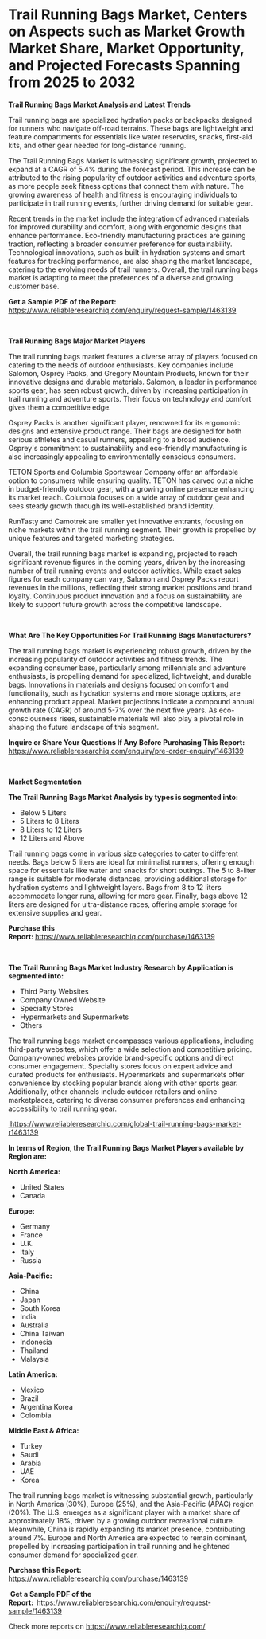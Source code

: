 <p><h1>Trail Running Bags Market, Centers on Aspects such as Market Growth Market Share, Market Opportunity, and Projected Forecasts Spanning from 2025 to 2032</h1></p><p><strong>Trail Running Bags Market Analysis and Latest Trends</strong></p>
<p><p>Trail running bags are specialized hydration packs or backpacks designed for runners who navigate off-road terrains. These bags are lightweight and feature compartments for essentials like water reservoirs, snacks, first-aid kits, and other gear needed for long-distance running.</p><p>The Trail Running Bags Market is witnessing significant growth, projected to expand at a CAGR of 5.4% during the forecast period. This increase can be attributed to the rising popularity of outdoor activities and adventure sports, as more people seek fitness options that connect them with nature. The growing awareness of health and fitness is encouraging individuals to participate in trail running events, further driving demand for suitable gear.</p><p>Recent trends in the market include the integration of advanced materials for improved durability and comfort, along with ergonomic designs that enhance performance. Eco-friendly manufacturing practices are gaining traction, reflecting a broader consumer preference for sustainability. Technological innovations, such as built-in hydration systems and smart features for tracking performance, are also shaping the market landscape, catering to the evolving needs of trail runners. Overall, the trail running bags market is adapting to meet the preferences of a diverse and growing customer base.</p></p>
<p><strong>Get a Sample PDF of the Report:&nbsp;</strong> <a href="https://www.reliableresearchiq.com/enquiry/request-sample/1463139?utm_campaign=2730&utm_medium=2&utm_source=Github&utm_content=ia&utm_term=04042025&utm_id=trail-running-bags">https://www.reliableresearchiq.com/enquiry/request-sample/1463139</a></p>
<p>&nbsp;</p>
<p><strong>Trail Running Bags Major Market Players</strong></p>
<p><p>The trail running bags market features a diverse array of players focused on catering to the needs of outdoor enthusiasts. Key companies include Salomon, Osprey Packs, and Gregory Mountain Products, known for their innovative designs and durable materials. Salomon, a leader in performance sports gear, has seen robust growth, driven by increasing participation in trail running and adventure sports. Their focus on technology and comfort gives them a competitive edge.</p><p>Osprey Packs is another significant player, renowned for its ergonomic designs and extensive product range. Their bags are designed for both serious athletes and casual runners, appealing to a broad audience. Osprey's commitment to sustainability and eco-friendly manufacturing is also increasingly appealing to environmentally conscious consumers.</p><p>TETON Sports and Columbia Sportswear Company offer an affordable option to consumers while ensuring quality. TETON has carved out a niche in budget-friendly outdoor gear, with a growing online presence enhancing its market reach. Columbia focuses on a wide array of outdoor gear and sees steady growth through its well-established brand identity.</p><p>RunTasty and Camotrek are smaller yet innovative entrants, focusing on niche markets within the trail running segment. Their growth is propelled by unique features and targeted marketing strategies.</p><p>Overall, the trail running bags market is expanding, projected to reach significant revenue figures in the coming years, driven by the increasing number of trail running events and outdoor activities. While exact sales figures for each company can vary, Salomon and Osprey Packs report revenues in the millions, reflecting their strong market positions and brand loyalty. Continuous product innovation and a focus on sustainability are likely to support future growth across the competitive landscape.</p></p>
<p>&nbsp;</p>
<p><strong>What Are The Key Opportunities For Trail Running Bags Manufacturers?</strong></p>
<p><p>The trail running bags market is experiencing robust growth, driven by the increasing popularity of outdoor activities and fitness trends. The expanding consumer base, particularly among millennials and adventure enthusiasts, is propelling demand for specialized, lightweight, and durable bags. Innovations in materials and designs focused on comfort and functionality, such as hydration systems and more storage options, are enhancing product appeal. Market projections indicate a compound annual growth rate (CAGR) of around 5-7% over the next five years. As eco-consciousness rises, sustainable materials will also play a pivotal role in shaping the future landscape of this segment.</p></p>
<p><strong>Inquire or Share Your Questions If Any Before Purchasing This Report:</strong> <a href="https://www.reliableresearchiq.com/enquiry/pre-order-enquiry/1463139?utm_campaign=2730&utm_medium=2&utm_source=Github&utm_content=ia&utm_term=04042025&utm_id=trail-running-bags">https://www.reliableresearchiq.com/enquiry/pre-order-enquiry/1463139</a></p>
<p>&nbsp;</p>
<p><strong>Market Segmentation</strong></p>
<p><strong>The Trail Running Bags Market Analysis by types is segmented into:</strong></p>
<p><ul><li>Below 5 Liters</li><li>5 Liters to 8 Liters</li><li>8 Liters to 12 Liters</li><li>12 Liters and Above</li></ul></p>
<p><p>Trail running bags come in various size categories to cater to different needs. Bags below 5 liters are ideal for minimalist runners, offering enough space for essentials like water and snacks for short outings. The 5 to 8-liter range is suitable for moderate distances, providing additional storage for hydration systems and lightweight layers. Bags from 8 to 12 liters accommodate longer runs, allowing for more gear. Finally, bags above 12 liters are designed for ultra-distance races, offering ample storage for extensive supplies and gear.</p></p>
<p><strong>Purchase this Report:&nbsp;</strong><a href="https://www.reliableresearchiq.com/purchase/1463139?utm_campaign=2730&utm_medium=2&utm_source=Github&utm_content=ia&utm_term=04042025&utm_id=trail-running-bags">https://www.reliableresearchiq.com/purchase/1463139</a></p>
<p>&nbsp;</p>
<p><strong>The Trail Running Bags Market Industry Research by Application is segmented into:</strong></p>
<p><ul><li>Third Party Websites</li><li>Company Owned Website</li><li>Specialty Stores</li><li>Hypermarkets and Supermarkets</li><li>Others</li></ul></p>
<p><p>The trail running bags market encompasses various applications, including third-party websites, which offer a wide selection and competitive pricing. Company-owned websites provide brand-specific options and direct consumer engagement. Specialty stores focus on expert advice and curated products for enthusiasts. Hypermarkets and supermarkets offer convenience by stocking popular brands along with other sports gear. Additionally, other channels include outdoor retailers and online marketplaces, catering to diverse consumer preferences and enhancing accessibility to trail running gear.</p></p>
<p><a href="https://www.reliableresearchiq.com/global-trail-running-bags-market-r1463139?utm_campaign=2730&utm_medium=2&utm_source=Github&utm_content=ia&utm_term=04042025&utm_id=trail-running-bags">&nbsp;https://www.reliableresearchiq.com/global-trail-running-bags-market-r1463139</a></p>
<p><strong>In terms of Region, the Trail Running Bags Market Players available by Region are:</strong></p>
<p>
    <p> <strong> North America: </strong>
        <ul>
            <li>United States</li>
            <li>Canada</li>
        </ul>
        </p> 
    <p> <strong> Europe: </strong>
        <ul>
            <li>Germany</li>
            <li>France</li>
            <li>U.K.</li>
            <li>Italy</li>
            <li>Russia</li>
        </ul>
        </p> 
    <p> <strong> Asia-Pacific: </strong>
        <ul>
            <li>China</li>
            <li>Japan</li>
            <li>South Korea</li>
            <li>India</li>
            <li>Australia</li>
            <li>China Taiwan</li>
            <li>Indonesia</li>
            <li>Thailand</li>
            <li>Malaysia</li>
        </ul>
        </p> 
    <p> <strong> Latin America: </strong>
        <ul>
            <li>Mexico</li>
            <li>Brazil</li>
            <li>Argentina Korea</li>
            <li>Colombia</li>
        </ul>
        </p> 
    <p> <strong> Middle East & Africa: </strong>
        <ul>
            <li>Turkey</li>
            <li>Saudi</li>
            <li>Arabia</li>
            <li>UAE</li>
            <li>Korea</li>
        </ul>
    </p>
    </p>
<p><p>The trail running bags market is witnessing substantial growth, particularly in North America (30%), Europe (25%), and the Asia-Pacific (APAC) region (20%). The U.S. emerges as a significant player with a market share of approximately 18%, driven by a growing outdoor recreational culture. Meanwhile, China is rapidly expanding its market presence, contributing around 7%. Europe and North America are expected to remain dominant, propelled by increasing participation in trail running and heightened consumer demand for specialized gear.</p></p>
<p><strong>Purchase this Report: </strong><a href="https://www.reliableresearchiq.com/purchase/1463139?utm_campaign=2730&utm_medium=2&utm_source=Github&utm_content=ia&utm_term=04042025&utm_id=trail-running-bags">https://www.reliableresearchiq.com/purchase/1463139</a></p>
<p>&nbsp;<strong>Get a Sample PDF of the Report:&nbsp;&nbsp;</strong><a href="https://www.reliableresearchiq.com/enquiry/request-sample/1463139?utm_campaign=2730&utm_medium=2&utm_source=Github&utm_content=ia&utm_term=04042025&utm_id=trail-running-bags">https://www.reliableresearchiq.com/enquiry/request-sample/1463139</a></p>
<p><strong></strong></p>
<p>Check more reports on <a href="https://www.reliableresearchiq.com/?utm_campaign=2730&utm_medium=2&utm_source=Github&utm_content=ia&utm_term=04042025&utm_id=trail-running-bags">https://www.reliableresearchiq.com/</a></p>